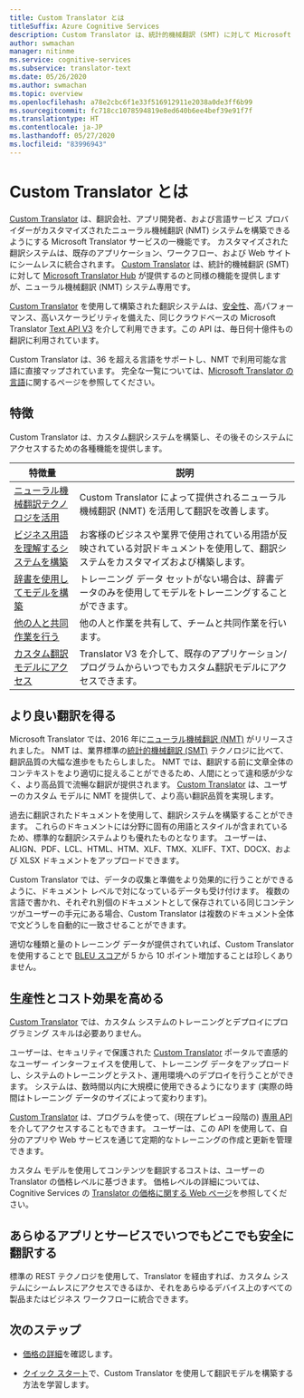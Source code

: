 ```yaml
---
title: Custom Translator とは
titleSuffix: Azure Cognitive Services
description: Custom Translator は、統計的機械翻訳 (SMT) に対して Microsoft Translator Hub が提供するのと同様の機能を提供しますが、ニューラル機械翻訳 (NMT) システム専用です。
author: swmachan
manager: nitinme
ms.service: cognitive-services
ms.subservice: translator-text
ms.date: 05/26/2020
ms.author: swmachan
ms.topic: overview
ms.openlocfilehash: a78e2cbc6f1e33f516912911e2038a0de3ff6b99
ms.sourcegitcommit: fc718cc1078594819e8ed640b6ee4bef39e91f7f
ms.translationtype: HT
ms.contentlocale: ja-JP
ms.lasthandoff: 05/27/2020
ms.locfileid: "83996943"
---
```

# <a name="what-is-custom-translator"></a>Custom Translator とは

[Custom Translator](https://portal.customtranslator.azure.ai) は、翻訳会社、アプリ開発者、および言語サービス プロバイダーがカスタマイズされたニューラル機械翻訳 (NMT) システムを構築できるようにする Microsoft Translator サービスの一機能です。 カスタマイズされた翻訳システムは、既存のアプリケーション、ワークフロー、および Web サイトにシームレスに統合されます。 [Custom Translator](https://portal.customtranslator.azure.ai/) は、統計的機械翻訳 (SMT) に対して [Microsoft Translator Hub](https://hub.microsofttranslator.com/) が提供するのと同様の機能を提供しますが、ニューラル機械翻訳 (NMT) システム専用です。

[Custom Translator](https://portal.customtranslator.azure.ai) を使用して構築された翻訳システムは、[安全性](https://cognitive.uservoice.com/knowledgebase/articles/1147537-api-and-customization-confidentiality)、高パフォーマンス、高いスケーラビリティを備えた、同じクラウドベースの Microsoft Translator [Text API V3](https://docs.microsoft.com/azure/cognitive-services/translator/reference/v3-0-translate?tabs=curl) を介して利用できます。この API は、毎日何十億件もの翻訳に利用されています。

Custom Translator は、36 を超える言語をサポートし、NMT で利用可能な言語に直接マップされています。 完全な一覧については、[Microsoft Translator の言語](https://docs.microsoft.com/azure/cognitive-services/translator/language-support#customization)に関するページを参照してください。

## <a name="features"></a>特徴

Custom Translator は、カスタム翻訳システムを構築し、その後そのシステムにアクセスするための各種機能を提供します。

|特徴量  |説明  |
|---------|---------|
|[ニューラル機械翻訳テクノロジを活用](https://www.microsoft.com/translator/blog/2016/11/15/microsoft-translator-launching-neural-network-based-translations-for-all-its-speech-languages/)     |  Custom Translator によって提供されるニューラル機械翻訳 (NMT) を活用して翻訳を改善します。       |
|[ビジネス用語を理解するシステムを構築](what-are-parallel-documents.md)     |  お客様のビジネスや業界で使用されている用語が反映されている対訳ドキュメントを使用して、翻訳システムをカスタマイズおよび構築します。       |
|[辞書を使用してモデルを構築](what-is-dictionary.md)     |   トレーニング データ セットがない場合は、辞書データのみを使用してモデルをトレーニングすることができます。       |
|[他の人と共同作業を行う](how-to-manage-settings.md#share-your-workspace)     |   他の人と作業を共有して、チームと共同作業を行います。     |
|[カスタム翻訳モデルにアクセス](https://docs.microsoft.com/azure/cognitive-services/translator/reference/v3-0-translate?tabs=curl)     |  Translator V3 を介して、既存のアプリケーション/プログラムからいつでもカスタム翻訳モデルにアクセスできます。       |

## <a name="get-better-translations"></a>より良い翻訳を得る

Microsoft Translator では、2016 年に[ニューラル機械翻訳 (NMT)](https://www.microsoft.com/translator/blog/2016/11/15/microsoft-translator-launching-neural-network-based-translations-for-all-its-speech-languages/) がリリースされました。 NMT は、業界標準の[統計的機械翻訳 (SMT)](https://en.wikipedia.org/wiki/Statistical_machine_translation) テクノロジに比べて、翻訳品質の大幅な進歩をもたらしました。 NMT では、翻訳する前に文章全体のコンテキストをより適切に捉えることができるため、人間にとって違和感が少なく、より高品質で流暢な翻訳が提供されます。 [Custom Translator](https://portal.customtranslator.azure.ai) は、ユーザーのカスタム モデルに NMT を提供して、より高い翻訳品質を実現します。

過去に翻訳されたドキュメントを使用して、翻訳システムを構築することができます。 これらのドキュメントには分野に固有の用語とスタイルが含まれているため、標準的な翻訳システムよりも優れたものとなります。 ユーザーは、ALIGN、PDF、LCL、HTML、HTM、XLF、TMX、XLIFF、TXT、DOCX、および XLSX ドキュメントをアップロードできます。

Custom Translator では、データの収集と準備をより効果的に行うことができるように、ドキュメント レベルで対になっているデータも受け付けます。 複数の言語で書かれ、それぞれ別個のドキュメントとして保存されている同じコンテンツがユーザーの手元にある場合、Custom Translator は複数のドキュメント全体で文どうしを自動的に一致させることができます。

適切な種類と量のトレーニング データが提供されていれば、Custom Translator を使用することで [BLEU スコア](what-is-bleu-score.md)が 5 から 10 ポイント増加することは珍しくありません。

## <a name="be-productive-and-cost-effective"></a>生産性とコスト効果を高める

[Custom Translator](https://portal.customtranslator.azure.ai) では、カスタム システムのトレーニングとデプロイにプログラミング スキルは必要ありません。

ユーザーは、セキュリティで保護された [Custom Translator](https://portal.customtranslator.azure.ai) ポータルで直感的なユーザー インターフェイスを使用して、トレーニング データをアップロードし、システムのトレーニングとテスト、運用環境へのデプロイを行うことができます。 システムは、数時間以内に大規模に使用できるようになります (実際の時間はトレーニング データのサイズによって変わります)。

[Custom Translator](https://portal.customtranslator.azure.ai) は、プログラムを使って、(現在プレビュー段階の) [専用 API](https://custom-api.cognitive.microsofttranslator.com/swagger/) を介してアクセスすることもできます。 ユーザーは、この API を使用して、自分のアプリや Web サービスを通じて定期的なトレーニングの作成と更新を管理できます。

カスタム モデルを使用してコンテンツを翻訳するコストは、ユーザーの Translator の価格レベルに基づきます。 価格レベルの詳細については、Cognitive Services の [Translator の価格に関する Web ページ](https://azure.microsoft.com/pricing/details/cognitive-services/translator-text-api/)を参照してください。

## <a name="securely-translate-anytime-anywhere-on-all-your-apps-and-services"></a>あらゆるアプリとサービスでいつでもどこでも安全に翻訳する

標準の REST テクノロジを使用して、Translator を経由すれば、カスタム システムにシームレスにアクセスできるほか、それをあらゆるデバイス上のすべての製品またはビジネス ワークフローに統合できます。

## <a name="next-steps"></a>次のステップ

- [価格の詳細](https://azure.microsoft.com/pricing/details/cognitive-services/translator-text-api/)を確認します。

- [クイック スタート](quickstart-build-deploy-custom-model.md)で、Custom Translator を使用して翻訳モデルを構築する方法を学習します。
